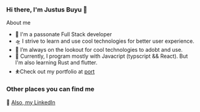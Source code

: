 ### Hi there, I'm Justus Buyu 👋


About me

- 🎤 I'm a passonate Full Stack developer
- 🛸 I strive to learn and use cool technologies for better user experience.
- 🌋 I’m always on the lookout for cool technologies to adobt and use.
- 💬 Currently, I program mostly with Javacript (typscript && React). But I'm also learning Rust and flutter.
- ⛹️Check out my portfolio at [port](https://jbuyu.netlify.com/)

### Other places you can find me 


🐣 [Also, my LinkedIn](https://www.linkedin.com/in/jbuyu/)

<!-- 🐣 [See my LinkedIn](https://twitter.com/ishan02016) -->


###
